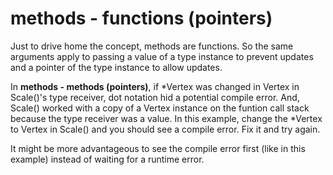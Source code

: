 # methods - functions (pointers)

Just to drive home the concept, methods are functions. So the same arguments apply to passing a value of a type instance to prevent updates and a pointer of the type instance to allow updates.

In **methods - methods (pointers)**, if *Vertex was changed in Vertex in Scale()'s type receiver, dot notation hid a potential compile error. And, Scale() worked with a copy of a Vertex instance on the funtion call stack because the type receiver was a value. In this example, change the *Vertex to Vertex in Scale() and you should see a compile error. Fix it and try again.

It might be more advantageous to see the compile error first (like in this example) instead of waiting for a runtime error.
